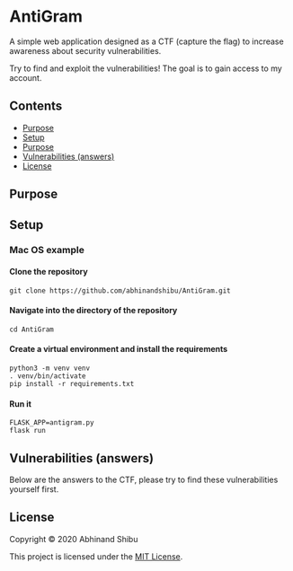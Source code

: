 # AntiGram
A simple web application designed as a CTF (capture the flag) to increase awareness about security vulnerabilities.

Try to find and exploit the vulnerabilities! The goal is to gain access to my account.

## Contents
* [Purpose](#purpose)
* [Setup](#setup)
* [Purpose](#purpose)
* [Vulnerabilities (answers)](#vulerabilities-(answers))
* [License](#license)

## Purpose
## Setup

### Mac OS example
#### Clone the repository
```
git clone https://github.com/abhinandshibu/AntiGram.git
```

#### Navigate into the directory of the repository
```
cd AntiGram
```

#### Create a virtual environment and install the requirements
```
python3 -m venv venv
. venv/bin/activate
pip install -r requirements.txt
```

#### Run it
```
FLASK_APP=antigram.py
flask run
```

## Vulnerabilities (answers)

Below are the answers to the CTF, please try to find these vulnerabilities yourself first.


## License

Copyright © 2020 Abhinand Shibu

This project is licensed under the [MIT License](/LICENSE).
